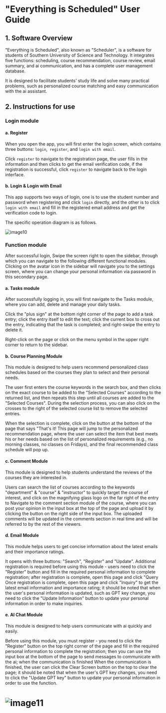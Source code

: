 # "Everything is Scheduled" User Guide


## 1. Software Overview

"Everything is Scheduled", also known as "Scheduler", is a software for students of Southern University of Science and Technology. It integrates five functions: scheduling, course recommendation, course review, email summary, and ai communication, and has a complete user management database.

It is designed to facilitate students' study life and solve many practical problems, such as personalized course matching and easy communication with the ai assistant.



## 2. Instructions for use

### Login module

#### a. Register

When you open the app, you will first enter the login screen, which contains three buttons: `login`,` register`, and `login with email`.

Click `register` to navigate to the registration page, the user fills in the information and then clicks to get the email verification code, if the registration is successful, click `register` to navigate back to the login interface.

#### b. Login & Login with Email

This app supports two ways of login, one is to use the student number and password when registering and click `login` directly, and the other is to click `login with email` and fill in the registered email address and get the verification code to login.

The specific operation diagram is as follows.

![image10](https://cdn.jsdelivr.net/gh/lyxqi7/Image@main/softwareimage10.png)

### Function module

After successful login, Swipe the screen right to open the sidebar, through which you can navigate to the following different functional modules. Clicking on the avatar icon in the sidebar will navigate you to the settings screen, where you can change your personal information via password in this secondary page.

#### a. Tasks module

After successfully logging in, you will first navigate to the Tasks module, where you can add, delete and manage your daily tasks.

Click the "plus sign" at the bottom right corner of the page to add a task entry; click the entry itself to edit the text; click the current box to cross out the entry, indicating that the task is completed; and right-swipe the entry to delete it.

Right-click on the page or click on the menu symbol in the upper right corner to return to the sidebar.



#### b. Course Planning Module

This module is designed to help users recommend personalized class schedules based on the courses they plan to select and their personal needs.

The user first enters the course keywords in the search box, and then clicks on the exact course to be added to the "Selected Courses" according to the returned list, and then repeats this step until all courses are added to the "Selected Courses". During the selection process, you can also click on the crosses to the right of the selected course list to remove the selected entries.

When the selection is complete, click on the button at the bottom of the page that says "That's it! This page will jump to the personalized recommendation page, where the user can select the item that best meets his or her needs based on the list of personalized requirements (e.g., no morning classes, no classes on Fridays), and the final recommended class schedule will pop up.



#### c. Comment Module

This module is designed to help students understand the reviews of the courses they are interested in.

Users can search the list of courses according to the keywords "department" & "course" & "instructor" to quickly target the course of interest, and click on the magnifying glass logo on the far right of the entry to Navigate to the comment section module of the course, where you can post your opinion in the input box at the top of the page and upload it by clicking the button on the right side of the input box. The uploaded comments will be updated in the comments section in real time and will be referred to by the rest of the viewers.



#### d. Email Module

This module helps users to get concise information about the latest emails and their importance ratings.

It opens with three buttons: "Search", "Register" and "Update". Additional registration is required before using this module - users need to click the "Register" button and fill in the required personal information to complete registration; after registration is complete, open this page and click "Query Once registration is complete, open this page and click "Inquiry" to get the latest email information and importance rating; it should be noted that when the user's personal information is updated, such as GPT key change, you need to click the "Update Information" button to update your personal information in order to make inquiries.



#### e. AI Chat Module

This module is designed to help users communicate with ai quickly and easily.

Before using this module, you must register - you need to click the "Register" button on the top right corner of the page and fill in the required personal information to complete the registration; then you can use the input box at the bottom of the page to send messages to communicate with the ai; when the communication is finished When the communication is finished, the user can click the Clear Screen button on the top to clear the page; it should be noted that when the user's GPT key changes, you need to click the "Update GPT key" button to update your personal information in order to use the function.

# ![image11](https://cdn.jsdelivr.net/gh/lyxqi7/Image@main/softwareimage11.png)
